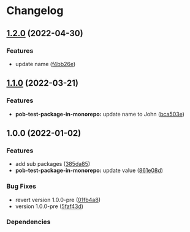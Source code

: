 # Changelog

## [1.2.0](https://github.com/christophehurpeau/pob-monorepo-test-repository/compare/pob-test-package-in-monorepo-v1.1.0...pob-test-package-in-monorepo-v1.2.0) (2022-04-30)


### Features

* update name ([f4bb26e](https://github.com/christophehurpeau/pob-monorepo-test-repository/commit/f4bb26e307e5ca617bdc30e25159be616825771b))

## [1.1.0](https://github.com/christophehurpeau/pob-monorepo-test-repository/compare/pob-test-package-in-monorepo-v1.0.0...pob-test-package-in-monorepo-v1.1.0) (2022-03-21)


### Features

* **pob-test-package-in-monorepo:** update name to John ([bca503e](https://github.com/christophehurpeau/pob-monorepo-test-repository/commit/bca503e7003ed4f8f51706c056d66d888727a8a0))

## 1.0.0 (2022-01-02)


### Features

* add sub packages ([385da85](https://github.com/christophehurpeau/pob-monorepo-test-repository/commit/385da8530b5fce9531a31b6df11f0a817a105638))
* **pob-test-package-in-monorepo:** update value ([861e08d](https://github.com/christophehurpeau/pob-monorepo-test-repository/commit/861e08dd62234349fde14cbcc2566e82550e5a9d))


### Bug Fixes

* revert version 1.0.0-pre ([01fb4a8](https://github.com/christophehurpeau/pob-monorepo-test-repository/commit/01fb4a85f83bc43769fc6b071c9cd5778dd8c762))
* version 1.0.0-pre ([5faf43d](https://github.com/christophehurpeau/pob-monorepo-test-repository/commit/5faf43d9715d7c03c8ddac85e31d89def3e9580d))


### Dependencies
